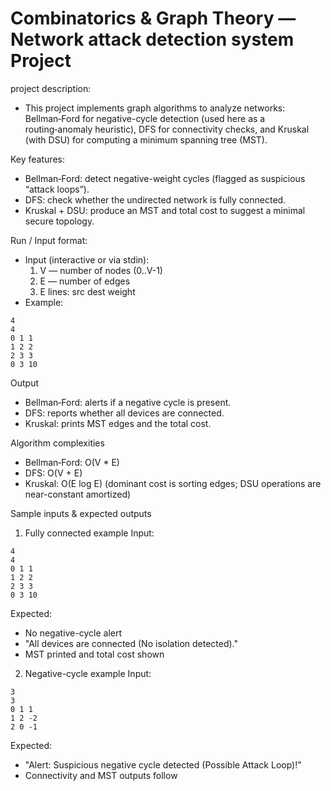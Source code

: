 # Combinatorics & Graph Theory — Network attack detection system Project

project description: 
- This project implements graph algorithms to analyze networks: Bellman‑Ford for negative-cycle detection (used here as a routing‑anomaly heuristic), DFS for connectivity checks, and Kruskal (with DSU) for computing a minimum spanning tree (MST).

Key features: 
- Bellman‑Ford: detect negative-weight cycles (flagged as suspicious “attack loops”).
- DFS: check whether the undirected network is fully connected.
- Kruskal + DSU: produce an MST and total cost to suggest a minimal secure topology.

Run / Input format:
- Input (interactive or via stdin):
  1) V — number of nodes (0..V-1)
  2) E — number of edges
  3) E lines: src dest weight
- Example:
``` 
4
4
0 1 1
1 2 2
2 3 3
0 3 10
```

Output
- Bellman‑Ford: alerts if a negative cycle is present.
- DFS: reports whether all devices are connected.
- Kruskal: prints MST edges and the total cost.

Algorithm complexities
- Bellman‑Ford: O(V * E)
- DFS: O(V + E)
- Kruskal: O(E log E) (dominant cost is sorting edges; DSU operations are near-constant amortized)

Sample inputs & expected outputs
1) Fully connected example
Input:
```
4
4
0 1 1
1 2 2
2 3 3
0 3 10
```
Expected:
- No negative-cycle alert
- "All devices are connected (No isolation detected)."
- MST printed and total cost shown

2) Negative-cycle example
Input:
```
3
3
0 1 1
1 2 -2
2 0 -1
```
Expected:
- "Alert: Suspicious negative cycle detected (Possible Attack Loop)!"
- Connectivity and MST outputs follow


  
